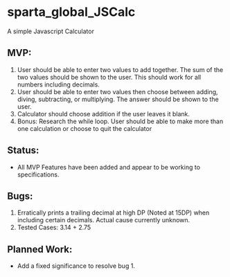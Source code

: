 # sparta_global_JSCalc
A simple Javascript Calculator

## MVP:
1. User should be able to enter two values to add together. The sum of the two values should be shown to the user. This should work for all numbers including decimals.
2. User should be able to enter two values then choose between adding, diving, subtracting, or multiplying. The answer should be shown to the user.
3. Calculator should choose addition if the user leaves it blank.
4. Bonus:
Research the while loop.
User should be able to make more than one calculation or choose to quit the calculator

## Status:
* All MVP Features have been added and appear to be working to specifications.

## Bugs:
1. Erratically prints a trailing decimal at high DP (Noted at 15DP) when including certain decimals. Actual cause currently unknown.
  1. Tested Cases: 3.14 + 2.75

## Planned Work:
* Add a fixed significance to resolve bug 1.
